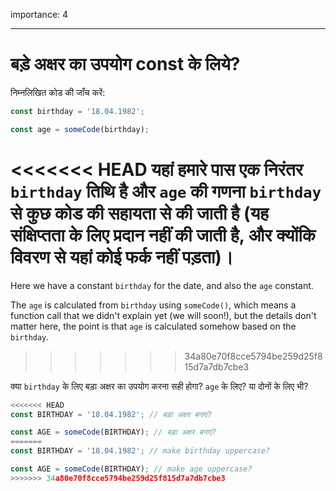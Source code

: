 importance: 4

---

# बड़े अक्षर का उपयोग const के लिये?

निम्नलिखित कोड की जाँच करें:

```js
const birthday = '18.04.1982';

const age = someCode(birthday);
```

<<<<<<< HEAD
यहां हमारे पास एक निरंतर `birthday` तिथि है और `age` की गणना `birthday` से कुछ कोड की सहायता से की जाती है (यह संक्षिप्तता के लिए प्रदान नहीं की जाती है, और क्योंकि विवरण से यहां कोई फर्क नहीं पड़ता)।
=======
Here we have a constant `birthday` for the date, and also the `age` constant.

The `age` is calculated from `birthday` using `someCode()`, which means a function call that we didn't explain yet (we will soon!), but the details don't matter here, the point is that `age` is calculated somehow based on the `birthday`.
>>>>>>> 34a80e70f8cce5794be259d25f815d7a7db7cbe3

क्या `birthday` के लिए बड़ा अक्षर का उपयोग करना सही होगा? `age` के लिए? या दोनों के लिए भी?

```js
<<<<<<< HEAD
const BIRTHDAY = '18.04.1982'; // बड़ा अक्षर बनाएं?

const AGE = someCode(BIRTHDAY); // बड़ा अक्षर बनाएं?
=======
const BIRTHDAY = '18.04.1982'; // make birthday uppercase?

const AGE = someCode(BIRTHDAY); // make age uppercase?
>>>>>>> 34a80e70f8cce5794be259d25f815d7a7db7cbe3
```
